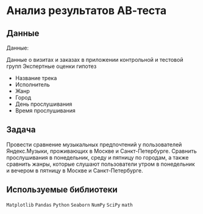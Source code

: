 # Анализ результатов АВ-теста

## Данные

Данные:

Данные о визитах и заказах в приложении контрольной и тестовой групп
Экспертные оценки гипотез

- Название трека
- Исполнитель
- Жанр
- Город
- День прослушивания
- Время прослушивания

## Задача

Провести сравнение музыкальных предпочтений у пользователей Яндекс.Музыки, проживающих в Москве и Санкт-Петербурге. Сравнить прослушивания в понедельник, среду и пятницу по городам, а также сравнить жанры, которые слушают пользователи утром в понедельник и вечером в пятницу в Москве и Санкт-Петербурге.

## Используемые библиотеки

`Matplotlib` `Pandas` `Python` `Seaborn` `NumPy` `SciPy` `math`
